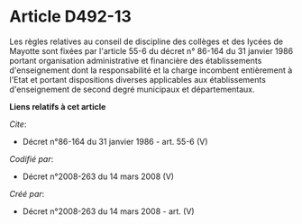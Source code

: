 # Article D492-13

Les règles relatives au conseil de discipline des collèges et des lycées de Mayotte sont fixées par l'article 55-6 du décret
n° 86-164 du 31 janvier 1986 portant organisation administrative et financière des établissements d'enseignement dont la
responsabilité et la charge incombent entièrement à l'Etat et portant dispositions diverses applicables aux établissements
d'enseignement de second degré municipaux et départementaux.

**Liens relatifs à cet article**

_Cite_:

  - Décret n°86-164 du 31 janvier 1986 - art. 55-6 (V)

_Codifié par_:

  - Décret n°2008-263 du 14 mars 2008 (V)

_Créé par_:

  - Décret n°2008-263 du 14 mars 2008 - art. (V)
